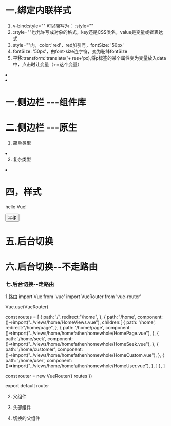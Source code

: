 # 一.绑定内联样式
1. v-bind:style="" 可以简写为：  :style=""
2. :style=""也允许写成对象的格式，key还是CSS类名，value是变量或者表达式
3. style=""内，color:'red'，red加引号，fontSize: '50px'
4. fontSize: '50px'，由font-size连字符，变为驼峰fontSize
5. 平移:transform:'translate('+ res+'px),将p标签的某个属性变为变量放入data中，点击时让变量（+=这个变量）

<li v-for="(item, index) in list" :key="index" @click="active=index" :style="{color:active === index?'red':''}">
<li v-for="(item, index) in list" :key="index" @click="activeindex=index" :class="{ active: activeindex === index }">


# 一.侧边栏 ---组件库
<template>
  <div class="father">
    <div class="fenlei">分类</div>
    <div class="buttom">
      <van-sidebar v-model="active">
        <van-sidebar-item v-for="(item, index) in list" :key="index" :title="item.title"/>
      </van-sidebar>
      <div class="box">{{ log[active].res }}</div>
    </div>
  </div>
</template>

<script>
import { ref } from "vue";
import { Sidebar, SidebarItem } from "vant";

export default {
  setup() {
    const list = ref([
      {
        title: 1,
      },
      {
        title: 2,
      },
      {
        title: 3,
      },
    ]);


    const log = ref([
      {
        res: "44444",
      },
      {
        res: "55555",
      },
      {
        res: "66666",
      },
    ]);

    const active = ref(0);

    return {
      active,
      list,
      log,
    };
  },
};
</script>

<style lang="less" scoped>
.father {
  width: 100%;
  height: 100%;
  .fenlei {
    width: 100%;
    height: 50px;
    background: pink;
    text-align: center;
    line-height: 50px;
  }
  .buttom {
    width: 100%;
    height: calc(100% - 50px);
    display: flex;
    .van-sidebar {
      width: 60px;
      height: 100%;
      display: flex;
      flex-direction: column;
      justify-content: space-between;
      .van-sidebar-item {
        display: flex;
        flex: 1;
        &::before {
          width: 6px;
          height: 100%;
          background: red;
        }
      }
    }
    
  }
}
</style>



# 二.侧边栏 ---原生

1. 简单类型
<li v-for="(item, index) in list" :key="index" @click="active=index" :style="{color:active === index?'red':''}">

2. 复杂类型
<li v-for="(item, index) in list" :key="index" @click="activeindex=index" :class="{ active: activeindex === index }">

<template>
  <div class="father">
    <div class="fenlei">购物车</div>
    <div class="buttom">
      <ul>
        <li v-for="(item, index) in list" :key="index" @click="activeindex=index" :class="{ active: activeindex === index }">
          <span>{{item.title}}</span>
        </li>
      </ul>
      <div class="box">{{ log[activeindex].res }}</div>
    </div>
  </div>
</template>

<script>
import { ref } from "vue";

export default {
  setup() {
    const list = ref([
      {
        title: "帽子",
      },
      {
        title: "衣服",
      },
      {
        title: "鞋子",
      },
    ]);
    const log = ref([
      {
        res: "44444",
      },
      {
        res: "55555",
      },
      {
        res: "66666",
      },
    ]);
    // const fn = ((index)=>{
    //   active.value = index
    // })
    const activeindex = ref(0);

    return {
      activeindex,
      list,
      log,
    };
  },
};
</script>

<style lang="less" scoped>
.father {
  width: 100%;
  height:calc(100% - 49px);
  .fenlei {
    width: 100%;
    height: 50px;
    background: pink;
    text-align: center;
    line-height: 50px;
  }
  .buttom {
    width: 100%;
    height: calc(100% - 50px);
    display: flex;
    ul {
      width: 60px;
      height: 100%;
      display: flex;
      flex-direction: column;
      justify-content: space-between;
      background: burlywood;
      li {
        width: 100%;
        height: calc(100% / 3);
        border-bottom: 1px solid black;
        box-sizing: border-box;
        background: burlywood;
        color: #fff;
        font-size: 22px;
        display: flex;
        justify-content: center;
        align-items: center;
        position: relative;
      }
      .active {
        background: blueviolet;
        &::before {
            content: "";
            position: absolute;
            top: 0;
            left: 0;
            width: 8px;
            height: 100%;
            background: red;
        }
      }
    }
    
  }
}
</style>



# 四，样式
<body>
   <div id="app">
     <p :style="{color:'red',fontSize: '50px',transform:'translate('+ res+'px)'}">hello Vue!</p>
     <button @click="res += 50">平移</button>
   </div>
</body>
<script src="https://cdn.jsdelivr.net/npm/vue@2/dist/vue.js"></script>
<script>
   const p1 = new Vue({
      el: '#app',
      data: {
         res:50
      },
   })
</script>
</html>




# 五.后台切换
<template>
  <div class="bott-sj">
    <ul>
      <li
        v-for="(item, index) in shujulist"
        :key="item.id"
        @click="active = index"
        :style="{ background: active === index ? '#eee' : '' }"
      >
        <span :style="{ color: active === index ? 'red' : '' }" >{{
          item.span
        }}</span>
      </li>
    </ul>
    <AaaA v-if="active === 0"/>
    <BbbB v-if="active === 1"/>
    <CccC v-if="active === 2"/>
    <DddD v-if="active === 3"/>
  </div>
</template>

<script>
import AaaA from "./ABCD/AaaA.vue";
import BbbB from "./ABCD/BbbB.vue";
import CccC from "./ABCD/CccC.vue";
import DddD from "./ABCD/DddD.vue";
export default {
  data() {
    return {
      shujulist: [
        {
          id: 1,
          span: "张非",
        },
        {
          id: 2,
          span: "小康",
        },
        {
          id: 3,
          span: "张浩",
        },
        {
          id: 4,
          span: "义军",
        },
      ],

      active: 0,
    };
  },
  components: {
    AaaA,
    BbbB,
    CccC,
    DddD,
  },
};
</script>

<style lang="less" scoped>
.bott-sj {
  width: 100%;
  height: calc(100% - 150px);
  background:#eee;
  display: flex;
  ul {
    width: 300px;
    height: 100%;
    background: #afafaf;
    display: flex;
    flex-direction: column;
    justify-content: space-around;
    li {
      width: 100%;
      height: calc(100% / 4);
      display: flex;
      justify-content: center;
      align-items: center;
      span {
        font-size: 25px;
        color: #000;
      }
    }
  }
}
</style>



# 六.后台切换--不走路由
<template>
  <div class="whole">
    <div class="header">
      <li
        v-for="(item, index) in list"
        :key="index"
        @click="activeindex = index"
        :style="{ color: activeindex === index ? 'red' : '' }"
      >
        <span :class="{ active: activeindex === index }">{{ item.litie }}</span>
      </li>
    </div>
    <HomePage v-if="activeindex === 0" />
    <HomeSeek v-if="activeindex === 1" />
    <HomeCustom v-if="activeindex === 2" />
    <HomeUser v-if="activeindex === 3" />
  </div>
</template>

<script>
import HomePage from "./HomePage.vue";
import HomeSeek from "./HomeSeek.vue";
import HomeCustom from "./HomeCustom.vue";
import HomeUser from "./HomeUser.vue";
export default {
  data() {
    return {
      list: [
        {
          id: 1,
          litie: "首页",
        },
        {
          id: 2,
          litie: "查找",
        },
        {
          id: 3,
          litie: "客服",
        },
        {
          id: 4,
          litie: "用户",
        },
      ],
      activeindex: 0,
    };
  },
  components: {
    HomePage,
    HomeSeek,
    HomeCustom,
    HomeUser,
  },
};
</script>

<style lang="less" scoped>
.whole {
  width: 100%;
  height: 100%;
  .header {
    width: 100%;
    height: 150px;
    background: pink;
    display: flex;
    justify-content: space-evenly;
    align-items: center;
    li {
      font-size: 30px;
      color: blue;
      position: relative;
      .active {
        &::before {
          content: "";
          position: absolute;
          bottom: -15px;
          left: calc(50% - 25px);
          width: 50px;
          height: 6px;
          background: red;
          border-radius: 3px;
        }
      }
    }
  }
}
</style>




### 七.后台切换--走路由

1.路由
import Vue from 'vue'
import VueRouter from 'vue-router'


Vue.use(VueRouter)

const routes = [
  {
    path: '/',
    redirect:"/home",
  },
  {
    path: '/home',
    component: ()=>import("../views/home/HomeViews.vue"),
    children:[
      {
        path: '/home',
        redirect:"/home/page",
      },
      {
        path: '/home/page',
        component: ()=>import("../views/home/homefather/homewhole/HomePage.vue"),
      },
      {
        path: '/home/seek',
        component: ()=>import("../views/home/homefather/homewhole/HomeSeek.vue"),
      },
      {
        path: '/home/customer',
        component: ()=>import("../views/home/homefather/homewhole/HomeCustom.vue"),
      },
      {
        path: '/home/user',
        component: ()=>import("../views/home/homefather/homewhole/HomeUser.vue"),
      },
    ]
  },
]

const router = new VueRouter({
  routes
})

export default router


2. 父组件
<template>
  <div class="home">
    <HomeHeader />
    <router-view />
  </div>
</template>

<script>
import HomeHeader from "./homefather/HomeHeader.vue";
export default {
  components: {
    HomeHeader,
  },
};
</script>

<style lang="less" scoped>
.home {
  width: 100%;
  height: 100%;
}
</style>


3. 头部组件
<template>
  <div class="header">
    <router-link
      v-for="(item, index) in list"
      :key="index"
      :to="'/home' + item.router"
      tag="li"
    >
      <span>{{ item.litie }}</span>
    </router-link>
  </div>
</template>

<script>
export default {
  data() {
    return {
      list: [
        {
          id: 1,
          litie: "首页",
          router: "/page",
        },
        {
          id: 2,
          litie: "查找",
          router: "/seek",
        },
        {
          id: 3,
          litie: "客服",
          router: "/customer",
        },
        {
          id: 4,
          litie: "用户",
          router: "/user",
        },
      ],
    };
  },
};
</script>

<style lang="less" scoped>
.header {
  width: 100%;
  height: 150px;
  background: pink;
  display: flex;
  justify-content: space-evenly;
  align-items: center;
  li {
    font-size: 30px;
    color: blue;
    position: relative;
  }
  .router-link-active {
    color: red;
    &::before {
      content: "";
      position: absolute;
      bottom: -15px;
      left: calc(50% - 25px);
      width: 50px;
      height: 6px;
      background: red;
      border-radius: 3px;
    }
  }
}
</style>


4. 切换的父组件
<template>
    <div class="tab">
       <HomePage /> 
       <HomeSeek /> 
       <HomeCustom /> 
       <HomeUser /> 
    </div>
</template>

<script>
import HomePage from './HomePage.vue'
import HomePage from './HomeSeek.vue'
import HomePage from './HomeCustom.vue'
import HomePage from './HomeUser.vue'
export default {
    components:{
      HomePage,  
      HomeCustom,
      HomeUser,
      HomeSeek,
    }
};
</script>

<style lang="less" scoped>
.tab {
    width: 100%;
    height: calc(100% - 150px);
}
</style>

